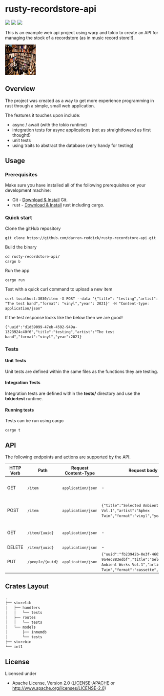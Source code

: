 # rusty-recordstore-api

<p align="left">
<img src="https://img.shields.io/github/v/release/darren-reddick/rusty-recordstore-api">
<img src="https://github.com/darren-reddick/rusty-recordstore-api/workflows/Continuous%20integration/badge.svg">
<img src="https://img.shields.io/badge/License-Apache%202.0-blue.svg">
</p>

This is an example web api project using warp and tokio to create an API for managing the stock of a recordstore (as in music record store!!).

<p align="left">
<img width="100" height="100" src="/assets/images/index.jpg">
</p>

## Overview

The project was created as a way to get more experience programming in rust through a simple, small web application.

The features it touches upon include:
* async / await (with the tokio runtime)
* integration tests for async applications (not as straightfoward as first thought!)
* unit tests
* using traits to abstract the database (very handy for testing)

## Usage

### Prerequisites

Make sure you have installed all of the following prerequisites on your development machine:

* Git - [Download & Install](https://git-scm.com/downloads) Git. 
* rust - [Download & Install](https://doc.rust-lang.org/cargo/getting-started/installation.html) rust including cargo.

### Quick start

Clone the gitHub repository

```
git clone https://github.com/darren-reddick/rusty-recordstore-api.git
```

Build the binary

```
cd rusty-recordstore-api/
cargo b
```

Run the app
```
cargo run
```

Test with a quick curl command to upload a new item
```
curl localhost:3030/item -X POST --data '{"title": "testing","artist": "The test band","format": "vinyl","year": 2021}' -H "Content-type: application/json"
```

If the test response looks like the below then we are good!
```
{"uuid":"d1d59099-47eb-4592-949a-1323924c40f6","title":"testing","artist":"The test band","format":"vinyl","year":2021}
```

### Tests

#### Unit Tests

Unit tests are defined within the same files as the functions they are testing.

#### Integration Tests

Integration tests are defined within the **tests/** directory and use the **tokio:test** runtime.

#### Running tests

Tests can be run using cargo
```
cargo t
```

## API

The following endpoints and actions are supported by the API.


| HTTP Verb | Path             | Request Content-Type | Request body | Response Content-Type | Example response body |
|-----------|------------------|----------------------|--------------|-----------------------|-----------------------|
| GET       | `/item`        | `application/json`   | -            | `application/json`    | `[ {"uuid":"f2af50d9-8a1a-4622-85f6-44680c31f34b","title":"testing","artist":"The test band","format":"vinyl","year":2021}, ... ]` |
| POST      | `/item`        | `application/json`   | `{"title":"Selected Ambient Works Vol.1","artist":"Aphex Twin","format":"vinyl","year":1992}` | `application/json`    |  `{"uuid":"fb23942b-0e3f-4665-8164-9a4ec883edbf","title":"Selected Ambient Works Vol.1","artist":"Aphex Twin","format":"vinyl","year":1992}` |
| GET       | `/item/{uuid}` | `application/json`   | -            | `application/json`    | `{"uuid":"fb23942b-0e3f-4665-8164-9a4ec883edbf","title":"Selected Ambient Works Vol.1","artist":"Aphex Twin","format":"vinyl","year":1992}` |
| DELETE    | `/item/{uuid}` | `application/json`   | -            | `application/json`    | - |
| PUT       | `/people/{uuid}` | `application/json`   | `{"uuid":"fb23942b-0e3f-4665-8164-9a4ec883edbf","title":"Selected Ambient Works Vol.1","artist":"Aphex Twin","format":"cassette","year":1992}` | `application/json`    | - |


## Crates Layout

```
.
├── storelib
│   ├── handlers
│   │   └── tests
│   ├── routes
│   │   └── tests
│   └── models
│       ├── inmemdb
│       └── tests
├── storebin
└── int1
```




## License

Licensed under 

 * Apache License, Version 2.0
   ([LICENSE-APACHE](LICENSE-APACHE) or http://www.apache.org/licenses/LICENSE-2.0)





